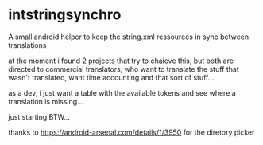 # intstringsynchro
A small android helper to keep the string.xml ressources in sync 
between translations

at the moment i found 2 projects that try to chaieve this, but both are 
directed to commercial translators, who want to translate the stuff 
that wasn't translated, want time accounting and that sort of stuff...

as a dev, i just want a table with the available tokens and see where a
translation is missing...

just starting BTW...

thanks to https://android-arsenal.com/details/1/3950 for the diretory picker

